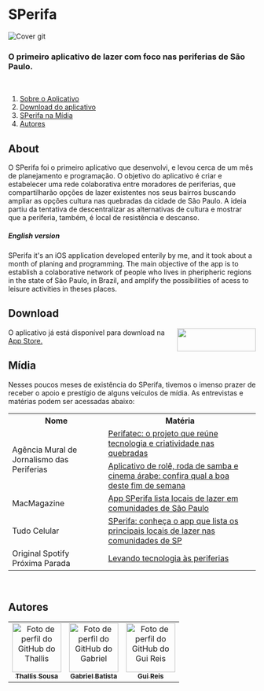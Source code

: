 # SPerifa

<img align="center" src="https://github.com/thallissousa/SPerifa/blob/gitFiles/perifaAPP/sperifa_header.png"  alt="Cover git"/>

### O primeiro aplicativo de lazer com foco nas periferias de São Paulo.

</br>

1. [Sobre o Aplicativo](#about)
2. [Download do aplicativo](#download)
3. [SPerifa na Mídia](#mídia)
4. [Autores](#autores)

## About
O SPerifa foi o primeiro aplicativo que desenvolvi, e levou cerca de um mês de planejamento e programação.
O objetivo do aplicativo é criar e estabelecer uma rede colaborativa entre moradores de periferias, que compartilharão opções de lazer existentes nos seus bairros buscando ampliar as opções cultura nas quebradas da cidade de São Paulo. 
A ideia partiu da tentativa de descentralizar as alternativas de cultura e mostrar que a periferia, também, é local de resistência e descanso.

##### English version
SPerifa it's an iOS application developed enterily by me, and it took about a month of planing and programming.
The main objective of the app is to establish a colaborative network of people who lives in pheripheric regions in the state of São Paulo, in Brazil, and amplify the possibilities of acess to leisure activities in theses places.

## Download

<div>
  <img align="right" width=160 height=47.5 
    src="https://upload.wikimedia.org/wikipedia/commons/thumb/3/3c/Download_on_the_App_Store_Badge.svg/2560px-Download_on_the_App_Store_Badge.svg.png"
  />
  <p>
    O aplicativo já está disponível para download na <a href="https://apps.apple.com/br/app/sperifa/id1579177301?l=en"> App Store. </a>
  </p>
</div>

## Mídia
Nesses poucos meses de existência do SPerifa, tivemos o imenso prazer de receber o apoio e prestígio de alguns veículos de mídia. As entrevistas e matérias podem ser acessadas abaixo:

<table>
    <tr>
        <th>Nome</th>
        <th>Matéria</th>
    </tr>
    <tr>
        <td rowspan="2">Agência Mural de Jornalismo das Periferias</td>
        <td><a href="https://www.agenciamural.org.br/perifatec-o-projeto-que-reune-tecnologia-e-criatividade-nas-quebradas/"> Perifatec: o projeto que reúne tecnologia e criatividade nas quebradas </a> </td>
    </tr>
    <tr>
        <td> <a href="https://www.agenciamural.org.br/aplicativo-de-role-roda-de-samba-e-cinema-arabe-confira-qual-a-boa-deste-fim-de-semana/"> Aplicativo de rolê, roda de samba e cinema árabe: confira qual a boa deste fim de semana </a> </td>
    </tr>
    <tr>
        <td rowspan="1">MacMagazine</td>
        <td><a href="https://macmagazine.com.br/post/2021/10/20/app-sperifa-lista-locais-de-lazer-em-comunidades-de-sao-paulo/"> App SPerifa lista locais de lazer em comunidades de São Paulo </a></td>
    </tr>
    <tr>
        <td rowspan="1">Tudo Celular</td>
        <td> <a href="https://www.tudocelular.com/apple/noticias/n181186/app-lista-locais-lazer-comunidades-de-sp.html"> SPerifa: conheça o app que lista os principais locais de lazer nas comunidades de SP </a> </td>
    </tr>
    <tr>
        <td rowspan="1">Original Spotify Próxima Parada</td>
        <td> <a href="https://open.spotify.com/episode/6On24CMbZFAzhu0qLFxM2F"> Levando tecnologia às periferias </a> </td>
    </tr>
</table>


</br>

## Autores
<table>
  <tr>
    <td align="center">
      <a href="https://github.com/thallissousa">
        <img src="https://avatars.githubusercontent.com/u/77726310?v=4" height="auto" width="100" style="corner-radius:50%" alt="Foto de perfil do GitHub do Thallis"/><br>
        <sub>
          <b>Thallis Sousa</b>
        </sub>
      </a>
    </td>
    <td align="center">
      <a href="https://github.com/batistagc">
        <img src="https://avatars.githubusercontent.com/u/51222064?v=4" height="auto" width="100" style="corner-radius:50%" alt="Foto de perfil do GitHub do Gabriel"/><br>
        <sub>
          <b>Gabriel Batista</b>
        </sub>
      </a>
    </td>
    <td align="center">
      <a href="https://github.com/Gui25Reis">
        <img src="https://avatars.githubusercontent.com/u/48360732?v=4" height="auto" width="100" style="corner-radius:50%" alt="Foto de perfil do GitHub do Gui Reis"/><br>
        <sub>
          <b>Gui Reis</b>
        </sub>
      </a>
    </td>
  <tr>
</table>
